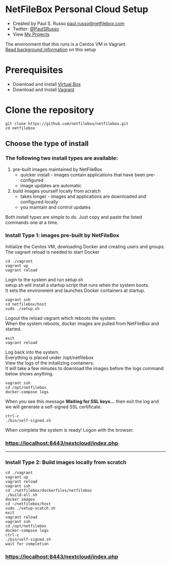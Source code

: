 # NetFileBox Personal Cloud Setup
* Created by Paul S. Russo  paul.russo@netfilebox.com
* Twitter: [@PaulSRusso](https://twitter.com/@PaulSRusso)
* View [My Projects](https://paulsrusso.github.io)

The environment that this runs is a Centos VM in Vagrant.   
[Read background information](https://paulsrusso.github.io/netfilebox) on this setup

# Prerequisites
* Download and Install <a href="https://www.virtualbox.org/wiki/Downloads" target="_blank">Virtual Box</a>
* Download and Install <a href="https://www.vagrantup.com/downloads.html" target="_blank">Vagrant</a>

# Clone the repository
```ShellSession
git clone https://github.com/netfilebox/netfilebox.git
cd netfilebox
```

## Choose the type of install 

### The following two install types are available:
1. pre-built images maintained by NetFileBox 
   * quicker install - images contain applications that have been pre-configured 
   * image updates are automatic
2. build images yourself locally from scratch 
   * takes longer - images and applications are downloaded and configured locally 
   * you maintain and control updates  

Both install types are simple to do. Just copy and paste the listed commands one at a time.

### Install Type 1: images pre-built by NetFileBox   
Initialize the Centos VM, dowloading Docker and creating users and groups.  
The vagrant reload is needed to start Docker 
```ShellSession
cd ./vagrant
vagrant up
vagrant reload
```
Login to the system and run setup.sh  
setup.sh will install a startup script that runs when the system boots.  
It sets the environment and launches Docker containers at startup.  
```ShellSession
vagrant ssh
cd netfilebox/host
sudo ./setup.sh
```
Logout the reload vagrant which reboots the system.   
When the system reboots, docker images are pulled from NetFileBox and started. 
```ShellSession
exit
vagrant reload
```
Log back into the system.   
Everything is placed under /opt/netfilebox  
View the logs of the initailizing containers.    
It will take a few minutes to download the images before the logs command below shows anything.
```ShellSession
vagrant ssh
cd /opt/netfilebox
docker-compose logs
```
When you see this message **Waiting for SSL keys...** then exit the log and we will generate a self-signed SSL certificate.

```ShellSession
ctrl-c
./bin/self-signed.sh
```
When complete the system is ready! Logon with the browser.   
### [https://localhost:8443/nextcloud/index.php](https://localhost:8443/nextcloud/index.php)

---
### Install Type 2: Build images locally from scratch
```ShellSession
cd ./vagrant
vagrant up
vagrant reload
vagrant ssh
cd ./netfilebox/dockerfiles/netfilebox
./build-all.sh
docker images
cd ~/netfilebox/host
sudo ./setup-scatch.sh
exit
vagrant reload
vagrant ssh
cd /opt/netfilebox
docker-compose logs
ctrl-c
./bin/self-signed.sh
wait for completion
```
### [https://localhost:8443/nextcloud/index.php](https://localhost:8443/nextcloud/index.php)
